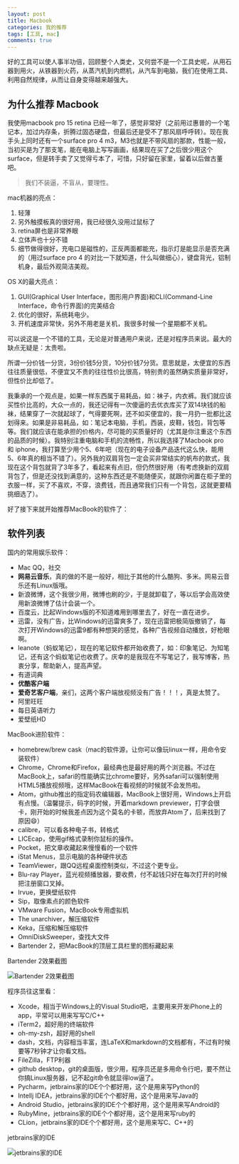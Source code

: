 ```yaml
---
layout: post
title: Macbook
categories: 我的推荐
tags: [工具, mac]
comments: true
---
```


好的工具可以使人事半功倍，回顾整个人类史，又何尝不是一个工具史呢，从用石器到用火，从铁器到火药，从蒸汽机到内燃机，从汽车到电脑，我们在使用工具、利用自然规律，从而让自身变得越来越强大。

## 为什么推荐 Macbook

我使用macbook pro 15 retina 已经一年了，感觉非常好（之前用过惠普的一个笔记本，加过内存条，折腾过固态硬盘，但最后还是受不了那风扇呼呼转）。现在我手头上同时还有一个surface pro 4 m3，M3也就是不带风扇的那款，性能一般，当初买是为了那支笔，能在电脑上写写画画，结果现在买了之后很少用这个surface，但是转手卖了又觉得亏本了，可惜，只好留在家里，留着以后做古董吧。

>我们不装逼，不盲从，要理性。

mac机器的亮点：

1. 轻薄
2. 另外触摸板真的很好用，我已经很久没用过鼠标了
3. retina屏也是非常养眼
4. 立体声也十分不错
5. 细节做得很好，充电口是磁性的，正反两面都能充，指示灯是能显示是否充满的（用过surface pro 4 的对比一下就知道，什么叫做细心），键盘背光，铝制机身，最后外观简洁美观。

OS X的最大亮点：

1. GUI(Graphical User Interface，图形用户界面)和CLI(Command-Line Interface，命令行界面)的完美结合
2. 优化的很好，系统耗电少。
3. 开机速度非常快，另外不用老是关机，我很多时候一个星期都不关机。

可以说这是一个不错的工具，无论是对普通用户来说，还是对程序员来说。最大的缺点无疑是：太贵啦。

所谓一分价钱一分货，3份价钱5分货，10分价钱7分货。意思就是，太便宜的东西往往质量很低，不便宜又不贵的往往性价比很高，特别贵的虽然确实质量非常好，但性价比却低了。

我秉承的一个观点是，如果一样东西属于易耗品，如：袜子，内衣裤。我们就应该买性价比高的，大众一点的，我还记得有一次傻逼的去优衣库买了双14块钱的船袜，结果穿了一次就起球了，气得要死啊，还不如买便宜的，我一月扔一批都比这划得来。如果是非易耗品，如：笔记本电脑，手机，西装，皮鞋，钱包，背包等等。我们就应该在能承担的价格内，尽可能的买质量好的（尤其是你注重这个东西的品质的时候）。我特别注重电脑和手机的流畅性，所以我选择了Macbook pro 和 iphone，我打算至少用个5、6年吧（现在的电子设备产品迭代这么快，能用5、6年真的相当不错了）。另外我的双肩背包一定会买非常结实的帆布的款式，我现在这个背包就背了3年多了，看起来有点旧，但仍然很好用（有考虑换新的双肩背包了，但是还没找到满意的，这种东西还是不能随便买，就跟你闲置在柜子里的衣服一样，买了不喜欢，不穿，浪费钱，而且通常我们只有一个背包，这就更要精挑细选了）。

好了接下来就开始推荐MacBook的软件了：

## 软件列表

国内的常用娱乐软件：

- Mac QQ，社交
- **网易云音乐**，真的做的不是一般好，相比于其他的什么酷狗、多米。网易云音乐还有Linux版哦。
- 新浪微博，这个我很少用，微博也刷的少，于是就卸载了，等以后学会高效使用新浪微博了估计会装一个。
- 百度云，比起Windows版的不知道难用到哪里去了，好在一直在进步。
- 迅雷，没有广告，比Windows的迅雷爽多了，现在迅雷把极简版撤销了，每次打开Windows的迅雷9都有种想哭的感觉，各种广告视频自动播放，好枪眼啊。
- leanote（蚂蚁笔记），现在的笔记软件都开始收费了，如：印象笔记、为知笔记，还有这个蚂蚁笔记也收费了。庆幸的是我现在不写笔记了，我写博客，热衷分享，帮助新人，提高声望。
- 有道词典
- **优酷客户端**
- **爱奇艺客户端**，亲们，这两个客户端放视频没有广告！！！，真是太赞了。
- 阿里旺旺
- 每日英语听力
- 爱壁纸HD

MacBook进阶软件：

- homebrew/brew cask（mac的软件源，让你可以像玩linux一样，用命令安装软件）
- Chrome，Chrome和Firefox，最经典也是最好用的两个浏览器。不过在MacBook上，safari的性能确实比chrome要好，另外safari可以强制使用HTML5播放视频哦，这样MacBook在看视频的时候就不会发热啦。
- Atom，github推出的指定码农编辑器，MacBook上很好用，Windows上开启有点慢。（温馨提示，码字的时候，开着markdown previewer，打字会很卡，刚开始的时候我差点因为这个莫名的卡顿，而放弃Atom了，后来找到了原因😄）
- calibre，可以看各种电子书，转格式
- LICEcap，使用gif格式录制你鼠标的操作。
- Pocket，把文章收藏起来慢慢看的一个软件
- iStat Menus，显示电脑的各种硬件状态
- TeamViewer，跟QQ远程桌面控制类似，不过这个更专业。
- Blu-ray Player，蓝光视频播放器，要收费，付不起钱只好在每次打开的时候把注册窗口叉掉。
- Irvue，更换壁纸软件
- Sip，取像素点的颜色软件
- VMware Fusion，MacBook专用虚拟机
- The unarchiver，解压缩软件
- Keka，压缩和解压缩软件
- OmniDiskSweeper，查找大文件
- Bartender 2，把MacBook的顶层工具栏里的图标藏起来

Bartender 2效果截图

![Bartender 2效果截图](http://wx2.sinaimg.cn/mw690/006zFO3ggy1fcd4m7je0qj31kw0zk4ax.jpg)

程序员往这里看：

- Xcode，相当于Windows上的Visual Studio吧，主要用来开发iPhone上的app，平常可以用来写写C/C++
- iTerm2，超好用的终端软件
- oh-my-zsh，超好用的shell
- dash，文档，内容相当丰富，连LaTeX和markdown的文档都有，不过有时候要等7秒钟才让你看文档。
- FileZilla，FTP利器
- github desktop，git的桌面版，很少用，程序员还是多用命令行吧，要不然让你搞Linux服务器，记不起git命令就显得low逼了。
- Pycharm，jetbrains家的IDE个个都好用，这个是用来写Python的
- Intellj IDEA，jetbrains家的IDE个个都好用，这个是用来写Java的
- Android Studio，jetbrains家的IDE个个都好用，这个是用来写Android的
- RubyMine，jetbrains家的IDE个个都好用，这个是用来写ruby的
- CLion，jetbrains家的IDE个个都好用，这个是用来写C、C++的

jetbrains家的IDE

![jetbrains家的IDE](http://wx2.sinaimg.cn/mw690/006zFO3ggy1fcd4vbx60yj31kw0zkqez.jpg)
